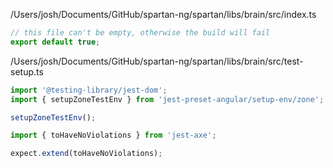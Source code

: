 /Users/josh/Documents/GitHub/spartan-ng/spartan/libs/brain/src/index.ts
```typescript
// this file can't be empty, otherwise the build will fail
export default true;

```
/Users/josh/Documents/GitHub/spartan-ng/spartan/libs/brain/src/test-setup.ts
```typescript
import '@testing-library/jest-dom';
import { setupZoneTestEnv } from 'jest-preset-angular/setup-env/zone';

setupZoneTestEnv();

import { toHaveNoViolations } from 'jest-axe';

expect.extend(toHaveNoViolations);

```
